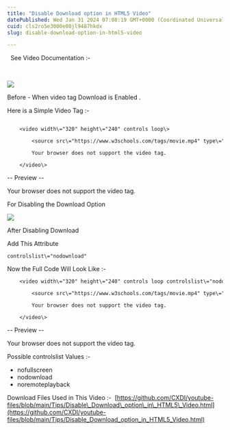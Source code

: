 ```yaml
---
title: "Disable Download option in HTML5 Video"
datePublished: Wed Jan 31 2024 07:08:19 GMT+0000 (Coordinated Universal Time)
cuid: cls2ro5e3000e08jl9487hkdx
slug: disable-download-option-in-html5-video

---
```


  See Video Documentation :- 

   

[![](https://cdn.hashnode.com/res/hashnode/image/upload/v1706764757105/3985614d-cc2a-4d2b-a1a7-d2e1abcfed74.jpeg)](https://1.bp.blogspot.com/-enIkswl5Cew/YA5OGmLnNkI/AAAAAAAAAeQ/fobyWsrKE0YgFzgi-DFmkXJTtvYF23BhACLcBGAsYHQ/s323/Capture.JPG)

Before - When video tag Download is Enabled .

  

  

Here is a Simple Video Tag :- 
```

    <video width\="320" height\="240" controls loop\>

        <source src\="https://www.w3schools.com/tags/movie.mp4" type\="video/mp4"\>

        Your browser does not support the video tag.

    </video\>
```

\-- Preview --

 Your browser does not support the video tag.  

  

For Disabling the Download Option 

[![](https://cdn.hashnode.com/res/hashnode/image/upload/v1706764758642/17b717b8-9e5c-4c5e-b032-07e9a60d8fa5.jpeg)](https://1.bp.blogspot.com/-S2DBz4kji04/YA5QqgcbOoI/AAAAAAAAAec/mxFAKansBIUC1IKjjuh0TlWcU_aPtgR5ACLcBGAsYHQ/s323/Capture.JPG)

After Disabling Download

  

Add This Attribute 

`controlslist\="nodownload"`

Now the Full Code Will Look Like :- 
```
    <video width\="320" height\="240" controls loop controlslist\="nodownload"\>

        <source src\="https://www.w3schools.com/tags/movie.mp4" type\="video/mp4"\>

        Your browser does not support the video tag.

    </video\>
```
\-- Preview --

 Your browser does not support the video tag.  
  

  

Possible controlslist Values :- 

*   nofullscreen
*   nodownload
*   noremoteplayback

  

Download Files Used in This Video :-  [https://github.com/CXDI/youtube-files/blob/main/Tips/Disable\_Download\_option\_in\_HTML5\_Video.html](https://github.com/CXDI/youtube-files/blob/main/Tips/Disable_Download_option_in_HTML5_Video.html)